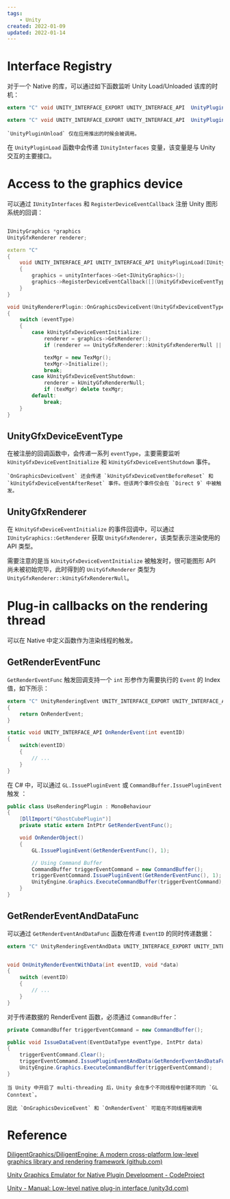 ```yaml
---
tags:
    - Unity
created: 2022-01-09
updated: 2022-01-14
---
```


# Interface Registry

对于一个 Native 的库，可以通过如下函数监听 Unity Load/Unloaded 该库的时机：
```csharp
extern "C" void UNITY_INTERFACE_EXPORT UNITY_INTERFACE_API  UnityPluginLoad(IUnityInterfaces* unityInterfaces);

extern "C" void UNITY_INTERFACE_EXPORT UNITY_INTERFACE_API  UnityPluginUnload();
```

```ad-note
`UnityPluginUnload` 仅在应用推出的时候会被调用。
```

在 `UnityPluginLoad` 函数中会传递 `IUnityInterfaces` 变量，该变量是与 Unity 交互的主要接口。

# Access to the graphics device

可以通过 `IUnityInterfaces` 和 `RegisterDeviceEventCallback` 注册 Unity 图形系统的回调：

```cpp

IUnityGraphics *graphics
UnityGfxRenderer renderer;

extern "C"
{
    void UNITY_INTERFACE_API UNITY_INTERFACE_API UnityPluginLoad(IUnityInterfaces* unityInterfaces)
    {
        graphics = unityInterfaces->Get<IUnityGraphics>();
        graphics->RegisterDeviceEventCallback([](UnityGfxDeviceEventType eventType){ unityRendererPlugin.OnGraphicsDeviceEvent(eventType); });
    }
}

void UnityRendererPlugin::OnGraphicsDeviceEvent(UnityGfxDeviceEventType eventType)
{
    switch (eventType)
    {
        case kUnityGfxDeviceEventInitialize:
            renderer = graphics->GetRenderer();
            if (renderer == UnityGfxRenderer::kUnityGfxRendererNull || texMgr) return;

            texMgr = new TexMgr();
            texMgr->Initialize();
            break;
        case kUnityGfxDeviceEventShutdown:
            renderer = kUnityGfxRendererNull;
            if (texMgr) delete texMgr;
        default:
            break;
    }
}

```

## UnityGfxDeviceEventType

在被注册的回调函数中，会传递一系列 `eventType`，主要需要监听 `kUnityGfxDeviceEventInitialize` 和 `kUnityGfxDeviceEventShutdown` 事件。

```ad-note
`OnGraphicsDeviceEvent` 还会传递 `kUnityGfxDeviceEventBeforeReset` 和 `kUnityGfxDeviceEventAfterReset` 事件。但该两个事件仅会在 `Direct 9` 中被触发。
```

## UnityGfxRenderer

在 `kUnityGfxDeviceEventInitialize` 的事件回调中，可以通过 `IUnityGraphics::GetRenderer` 获取 `UnityGfxRenderer`，该类型表示渲染使用的 API 类型。

需要注意的是当 `kUnityGfxDeviceEventInitialize` 被触发时，很可能图形 API 尚未被初始完毕，此时得到的 `UnityGfxRenderer` 类型为 `UnityGfxRenderer::kUnityGfxRendererNull`。

# Plug-in callbacks on the rendering thread

可以在 Native 中定义函数作为渲染线程的触发。

## GetRenderEventFunc

`GetRenderEventFunc` 触发回调支持一个 `int` 形参作为需要执行的 `Event` 的 Index 值，如下所示：
```csharp
extern "C" UnityRenderingEvent UNITY_INTERFACE_EXPORT UNITY_INTERFACE_API GetRenderEventFunc()
{
    return OnRenderEvent;
}

static void UNITY_INTERFACE_API OnRenderEvent(int eventID)
{
    switch(eventID)
    {
        // ...
    }
}
```

在 C# 中，可以通过 `GL.IssuePluginEvent` 或 `CommandBuffer.IssuePluginEvent` 触发 ：
```csharp
public class UseRenderingPlugin : MonoBehaviour
{
    [DllImport("GhostCubePlugin")]
    private static extern IntPtr GetRenderEventFunc();

    void OnRenderObject()
    {
        GL.IssuePluginEvent(GetRenderEventFunc(), 1);

        // Using Command Buffer
        CommandBuffer triggerEventCommand = new CommandBuffer();
        triggerEventCommand.IssuePluginEvent(GetRenderEventFunc(), 1);
        UnityEngine.Graphics.ExecuteCommandBuffer(triggerEventCommand);
    }
}
```

## GetRenderEventAndDataFunc

可以通过 `GetRenderEventAndDataFunc` 函数在传递 `EventID` 的同时传递数据：
```csharp
extern "C" UnityRenderingEventAndData UNITY_INTERFACE_EXPORT UNITY_INTERFACE_API GetRenderEventAndDataFunc() { return OnUnityRenderEventWithData; }


void OnUnityRenderEventWithData(int eventID, void *data)
{
    switch (eventID)
    {
        // ...
    }
}

```

对于传递数据的 RenderEvent 函数，必须通过 `CommandBuffer`：
```csharp
private CommandBuffer triggerEventCommand = new CommandBuffer();

public void IssueDataEvent(EventDataType eventType, IntPtr data)
{
    triggerEventCommand.Clear();
    triggerEventCommand.IssuePluginEventAndData(GetRenderEventAndDataFunc(), (int)eventType, data);
    UnityEngine.Graphics.ExecuteCommandBuffer(triggerEventCommand);
}
```

```ad-note
当 Unity 中开启了 multi-threading 后，Unity 会在多个不同线程中创建不同的 `GL Conntext`。

因此 `OnGraphicsDeviceEvent` 和 `OnRenderEvent` 可能在不同线程被调用
```

# Reference

[DiligentGraphics/DiligentEngine: A modern cross-platform low-level graphics library and rendering framework (github.com)](https://github.com/DiligentGraphics/DiligentEngine)

[Unity Graphics Emulator for Native Plugin Development - CodeProject](https://www.codeproject.com/Articles/1216876/Unity-Graphics-Emulator-for-Native-Plugin-Developm)

[Unity - Manual: Low-level native plug-in interface (unity3d.com)](https://docs.unity3d.com/Manual/NativePluginInterface.html)